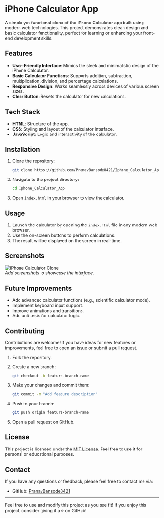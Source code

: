 # iPhone Calculator App

A simple yet functional clone of the iPhone Calculator app built using modern web technologies. This project demonstrates clean design and basic calculator functionality, perfect for learning or enhancing your front-end development skills.

## Features

- **User-Friendly Interface**: Mimics the sleek and minimalistic design of the iPhone Calculator.
- **Basic Calculator Functions**: Supports addition, subtraction, multiplication, division, and percentage calculations.
- **Responsive Design**: Works seamlessly across devices of various screen sizes.
- **Clear Button**: Resets the calculator for new calculations.

## Tech Stack

- **HTML**: Structure of the app.
- **CSS**: Styling and layout of the calculator interface.
- **JavaScript**: Logic and interactivity of the calculator.

## Installation

1. Clone the repository:

   ```bash
   git clone https://github.com/PranavBansode8421/Iphone_Calculator_App.git
   ```

2. Navigate to the project directory:

   ```bash
   cd Iphone_Calculator_App
   ```

3. Open `index.html` in your browser to view the calculator.

## Usage

1. Launch the calculator by opening the `index.html` file in any modern web browser.
2. Use the on-screen buttons to perform calculations.
3. The result will be displayed on the screen in real-time.

## Screenshots

![iPhone Calculator Clone](link-to-screenshot)  
*Add screenshots to showcase the interface.*

## Future Improvements

- Add advanced calculator functions (e.g., scientific calculator mode).
- Implement keyboard input support.
- Improve animations and transitions.
- Add unit tests for calculator logic.

## Contributing

Contributions are welcome! If you have ideas for new features or improvements, feel free to open an issue or submit a pull request.

1. Fork the repository.
2. Create a new branch:

   ```bash
   git checkout -b feature-branch-name
   ```

3. Make your changes and commit them:

   ```bash
   git commit -m "Add feature description"
   ```

4. Push to your branch:

   ```bash
   git push origin feature-branch-name
   ```

5. Open a pull request on GitHub.

## License

This project is licensed under the [MIT License](LICENSE). Feel free to use it for personal or educational purposes.

## Contact

If you have any questions or feedback, please feel free to contact me via:

- GitHub: [PranavBansode8421](https://github.com/PranavBansode8421)

---

Feel free to use and modify this project as you see fit! If you enjoy this project, consider giving it a ⭐ on GitHub!
